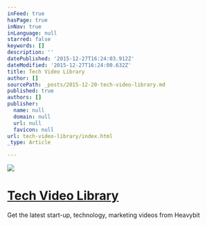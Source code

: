 ```yaml
---
inFeed: true
hasPage: true
inNav: true
inLanguage: null
starred: false
keywords: []
description: ''
datePublished: '2015-12-27T16:24:03.912Z'
dateModified: '2015-12-27T16:24:00.632Z'
title: Tech Video Library
author: []
sourcePath: _posts/2015-12-20-tech-video-library.md
published: true
authors: []
publisher:
  name: null
  domain: null
  url: null
  favicon: null
url: tech-video-library/index.html
_type: Article

---
```

![](https://s3-us-west-2.amazonaws.com/the-grid-img/p/355d317abd5bf0fcdae8e3c040231e59e89dc220.jpg)

# [Tech Video Library][0]

Get the latest start-up, technology, marketing videos from Heavybit

[0]: http://www.heavybit.com/library/